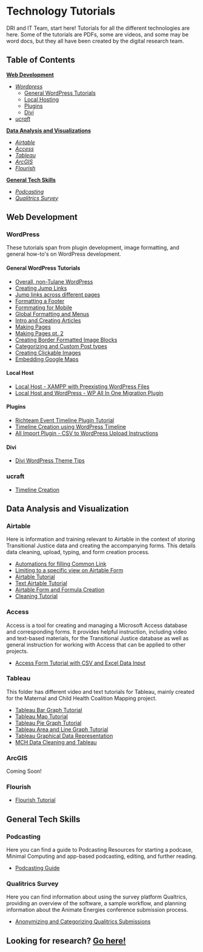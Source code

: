 # Technology Tutorials
DRI and IT Team, start here! Tutorials for all the different technologies are here. Some of the tutorials are PDFs, some are videos, and some may be word docs, but they all have been created by the digital research team.

## Table of Contents
[**Web Development**](https://github.com/newcombtech/Technology-Tutorials#web-development)
- [*Wordpress*](https://github.com/newcombtech/Technology-Tutorials#wordpress)
	- [General WordPress Tutorials](https://github.com/newcombtech/Technology-Tutorials#general-wordpress-tutorials)
	- [Local Hosting](https://github.com/newcombtech/Technology-Tutorials#local-host)
	- [Plugins](https://github.com/newcombtech/Technology-Tutorials#plugins)
	- [Divi](https://github.com/newcombtech/Technology-Tutorials#divi)
- [*ucraft*](https://github.com/newcombtech/Technology-Tutorials#ucraft)

[**Data Analysis and Visualizations**](https://github.com/newcombtech/Technology-Tutorials#data-analysis-and-visualization)
- [*Airtable*](https://github.com/newcombtech/Technology-Tutorials#airtable)
- [*Access*](https://github.com/newcombtech/Technology-Tutorials#access)
- [*Tableau*](https://github.com/newcombtech/Technology-Tutorials#tableau)
- [*ArcGIS*](https://github.com/newcombtech/Technology-Tutorials#arcgis)
- [*Flourish*](https://github.com/newcombtech/Technology-Tutorials#arcgis)

[**General Tech Skills**](https://github.com/newcombtech/Technology-Tutorials#general-tech-skills)
- [*Podcasting*](https://github.com/newcombtech/Technology-Tutorials#podcasting)
- [*Qualitrics Survey*](https://github.com/newcombtech/Technology-Tutorials#qualitrics-survey)

## Web Development

### WordPress
These tutorials span from plugin development, image formatting, and general how-to's on WordPress development.

#### General WordPress Tutorials

- [Overall, non-Tulane WordPress](https://app.box.com/file/880707215830)
- [Creating Jump Links](https://app.box.com/file/793819659891)
- [Jump links across different pages](https://app.box.com/file/804990418842)
- [Formatting a Footer](https://app.box.com/file/795822172987)
- [Formmating for Mobile](https://app.box.com/file/795822903834)
- [Global Formatting and Menus](https://app.box.com/file/795821815371)
- [Intro and Creating Articles](https://app.box.com/file/795824483429)
- [Making Pages](https://app.box.com/file/795820392370)
- [Making Pages pt. 2](https://app.box.com/file/795822197550)
- [Creating Border Formatted Image Blocks](https://app.box.com/file/880754012758)
- [Categorizing and Custom Post types](https://github.com/newcombtech/Technology-Tutorials/blob/main/WordPress/Categorizing%20and%20Custom%20Post%20types.pdf)
- [Creating Clickable Images](https://github.com/newcombtech/Technology-Tutorials/blob/main/WordPress/Creating%20Clickable%20Images.pdf)
- [Embedding Google Maps](https://github.com/newcombtech/Technology-Tutorials/blob/main/WordPress/Embeding%20Google%20Maps.pdf)

#### Local Host

- [Local Host - XAMPP with Preexisting WordPress Files](https://github.com/newcombtech/Technology-Tutorials/blob/main/WordPress/Local%20Host/Local%20Host%20-%20XAMPP%20Tutorial%20with%20Preexisting%20Wordpress%20Files.pdf)
- [Local Host and WordPress - WP All In One Migration Plugin](https://github.com/newcombtech/Technology-Tutorials/blob/main/WordPress/Local%20Host/Local%20Host%20and%20Wordpress%20-%20WP%20All%20In%20One%20Plugin.pdf)

#### Plugins

- [Richteam Event Timeline Plugin Tutorial](https://github.com/newcombtech/Technology-Tutorials/blob/main/WordPress/Plugins/Richteam%20Event%20Timeline%20Plugin%20Tutorial.docx)
- [Timeline Creation using WordPress Timeline](https://github.com/newcombtech/Technology-Tutorials/blob/main/WordPress/Plugins/Timeline%20Creation%20using%20Wordpress%20Timeline%20for%20MCH.docx)
- [All Import Plugin - CSV to WordPress Upload Instructions](https://github.com/newcombtech/Technology-Tutorials/blob/main/WordPress/Plugins/All%20Import%20Plugin%20-%20CSV%20to%20Wordpress%20Upload%20Instructions.pdf)

#### Divi

- [Divi WordPress Theme Tips](https://github.com/newcombtech/Technology-Tutorials/blob/main/WordPress/Divi/Divi%20Wordpress%20Theme%20Tips_gdoc.docx)

### ucraft

- [Timeline Creation](https://app.box.com/file/875041194701)

## Data Analysis and Visualization

### Airtable
Here is information and training relevant to Airtable in the context of storing Transitional Justice data and creating the accompanying forms. This details data cleaning, upload, typing, and form creation process.

- [Automations for filling Common Link](https://app.box.com/file/878150257485?s=vx8t4m1qfd389niim4g8yruayuqfcmyr)
- [Limiting to a specific view on Airtable Form](https://app.box.com/file/878149118963?s=xu9mv2rj2l4jjvz0b3xjqqibmp7cn1js)
- [Airtable Tutorial](https://app.box.com/file/769978923375?s=pjm8mfnkrg859jr9ve9j9i65303rls7x)
- [Text Airtable Tutorial](https://app.box.com/file/769560477771?s=axruc2933to5xaus1xfmzp5gl2gq89hf)
- [Airtable Form and Formula Creation](https://github.com/newcombtech/Technology-Tutorials/blob/main/Airtable/Airtable%20Form%20and%20Formula%20Creation%20Tutorial_gdoc.docx)
- [Cleaning Tutorial](https://github.com/newcombtech/Technology-Tutorials/blob/main/Airtable/Cleaning%20Tutorial.docx)

### Access
Access is a tool for creating and managing a Microsoft Access database and corresponding forms. It provides helpful instruction, including video and text-based materials, for the Transitional Justice database as well as general instruction for working with Access that can be applied to other projects.

- [Access Form Tutorial with CSV and Excel Data Input](https://github.com/newcombtech/Technology-Tutorials/blob/main/Access/Access%20Form%20Tutorial%20with%20CSV%20and%20Excel%20Data%20Input.pdf)

### Tableau
This folder has different video and text tutorials for Tableau, mainly created for the Maternal and Child Health Coalition Mapping project.
- [Tableau Bar Graph Tutorial](https://github.com/newcombtech/Technology-Tutorials/blob/main/Tableau/MCH%20Tableau%20Bar%20Graph%20Tutorial.mp4)
- [Tableau Map Tutorial](https://github.com/newcombtech/Technology-Tutorials/blob/main/Tableau/MCH%20Tableau%20Map%20Tutorial.docx)
- [Tableau Pie Graph Tutorial](https://github.com/newcombtech/Technology-Tutorials/blob/main/Tableau/MCH%20Tableau%20Pie%20Graph%20Tutorial.mp4)
- [Tableau Area and Line Graph Tutorial](https://github.com/newcombtech/Technology-Tutorials/blob/main/Tableau/MCH%20Tableau%20area%20and%20line%20graph%20tutorial.mp4)
- [Tableau Graphical Data Representation](https://github.com/newcombtech/Technology-Tutorials/blob/main/Tableau/Tableau%20Graphical%20Data%20Representation%20for%20MCH.docx)
- [MCH Data Cleaning and Tableau](https://app.box.com/file/881158107556)

### ArcGIS
Coming Soon!

### Flourish
- [Flourish Tutorial](https://github.com/newcombtech/Technology-Tutorials/blob/main/Flourish/Flourish%20Tutorial.docx)

## General Tech Skills

### Podcasting
Here you can find a guide to Podcasting Resources for starting a podcase, Minimal Computing and app-based podcasting, editing, and further reading.
- [Podcasting Guide](https://github.com/newcombtech/Technology-Tutorials/blob/main/Podcasting/podcasting_guide.md)

### Qualitrics Survey
Here you can find information about using the survey platform Qualtrics, providing an overview of the software, a sample workflow, and planning information about the Animate Energies conference submission process.
- [Anonymizing and Categorizing Qualitrics Submissions](https://github.com/newcombtech/Technology-Tutorials/blob/main/Qualitrics%20Survey/Anonymizing%20and%20Categorizing%20Qualtrics%20Submissions.pdf)

## Looking for research? [Go here!](https://github.com/newcombtech/Technology-Research)
